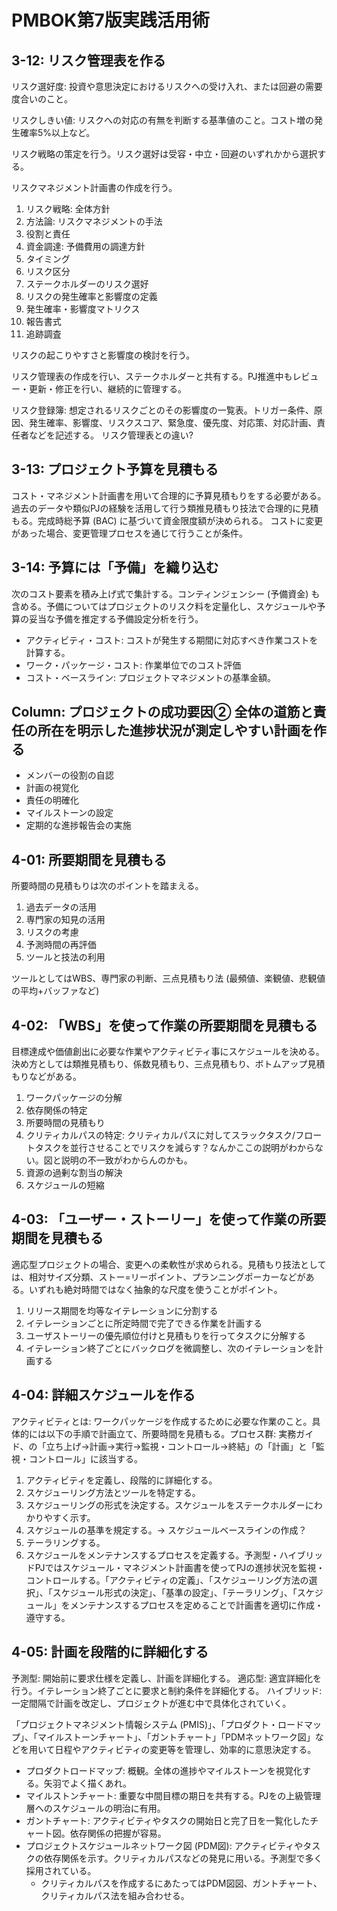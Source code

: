 # PMBOK第7版実践活用術

## 3-12: リスク管理表を作る

リスク選好度: 投資や意思決定におけるリスクへの受け入れ、または回避の需要度合いのこと。

リスクしきい値: リスクへの対応の有無を判断する基準値のこと。コスト増の発生確率5%以上など。

リスク戦略の策定を行う。リスク選好は受容・中立・回避のいずれかから選択する。

リスクマネジメント計画書の作成を行う。

1. リスク戦略: 全体方針
2. 方法論: リスクマネジメントの手法
3. 役割と責任
4. 資金調達: 予備費用の調達方針
5. タイミング
6. リスク区分
7. ステークホルダーのリスク選好
8. リスクの発生確率と影響度の定義
9. 発生確率・影響度マトリクス
10. 報告書式
11. 追跡調査

リスクの起こりやすさと影響度の検討を行う。

リスク管理表の作成を行い、ステークホルダーと共有する。PJ推進中もレビュー・更新・修正を行い、継続的に管理する。

リスク登録簿: 想定されるリスクごとのその影響度の一覧表。トリガー条件、原因、発生確率、影響度、リスクスコア、緊急度、優先度、対応策、対応計画、責任者などを記述する。
リスク管理表との違い?

## 3-13: プロジェクト予算を見積もる

コスト・マネジメント計画書を用いて合理的に予算見積もりをする必要がある。過去のデータや類似PJの経験を活用して行う類推見積もり技法で合理的に見積もる。完成時総予算 (BAC) に基づいて資金限度額が決められる。
コストに変更があった場合、変更管理プロセスを通じて行うことが条件。

## 3-14: 予算には「予備」を織り込む

次のコスト要素を積み上げ式で集計する。コンティンジェンシー (予備資金) も含める。予備についてはプロジェクトのリスク料を定量化し、スケジュールや予算の妥当な予備を推定する予備設定分析を行う。

- アクティビティ・コスト: コストが発生する期間に対応すべき作業コストを計算する。
- ワーク・パッケージ・コスト: 作業単位でのコスト評価
- コスト・ベースライン: プロジェクトマネジメントの基準金額。

## Column: プロジェクトの成功要因② 全体の道筋と責任の所在を明示した進捗状況が測定しやすい計画を作る

- メンバーの役割の自認
- 計画の視覚化
- 責任の明確化
- マイルストーンの設定
- 定期的な進捗報告会の実施

## 4-01: 所要期間を見積もる

所要時間の見積もりは次のポイントを踏まえる。

1. 過去データの活用
2. 専門家の知見の活用
3. リスクの考慮
4. 予測時間の再評価
5. ツールと技法の利用

ツールとしてはWBS、専門家の判断、三点見積もり法 (最頻値、楽観値、悲観値の平均+バッファなど)

## 4-02: 「WBS」を使って作業の所要期間を見積もる

目標達成や価値創出に必要な作業やアクティビティ事にスケジュールを決める。決め方としては類推見積もり、係数見積もり、三点見積もり、ボトムアップ見積もりなどがある。

1. ワークパッケージの分解
2. 依存関係の特定
3. 所要時間の見積もり
4. クリティカルパスの特定: クリティカルパスに対してスラックタスク/フロートタスクを並行させることでリスクを減らす？なんかここの説明がわからない。図と説明の不一致がわからんのかも。
5. 資源の過剰な割当の解決
6. スケジュールの短縮

## 4-03: 「ユーザー・ストーリー」を使って作業の所要期間を見積もる

適応型プロジェクトの場合、変更への柔軟性が求められる。見積もり技法としては、相対サイズ分類、ストー=リーポイント、プランニングポーカーなどがある。いずれも絶対時間ではなく抽象的な尺度を使うことがポイント。

1. リリース期間を均等なイテレーションに分割する
2. イテレーションごとに所定時間で完了できる作業を計画する
3. ユーザストーリーの優先順位付けと見積もりを行ってタスクに分解する
4. イテレーション終了ごとにバックログを微調整し、次のイテレーションを計画する

## 4-04: 詳細スケジュールを作る

アクティビティとは: ワークパッケージを作成するために必要な作業のこと。具体的には以下の手順で計画立て、所要時間を見積もる。プロセス群: 実務ガイド、の「立ち上げ→計画→実行→監視・コントロール→終結」の「計画」と「監視・コントロール」に該当する。

1. アクティビティを定義し、段階的に詳細化する。
2. スケジューリング方法とツールを特定する。
3. スケジューリングの形式を決定する。スケジュールをステークホルダーにわかりやすく示す。
4. スケジュールの基準を規定する。→ スケジュールベースラインの作成？
5. テーラリングする。
6. スケジュールをメンテナンスするプロセスを定義する。予測型・ハイブリッドPJではスケジュール・マネジメント計画書を使ってPJの進捗状況を監視・コントロールする。「アクティビティの定義」、「スケジューリング方法の選択」、「スケジュール形式の決定」、「基準の設定」、「テーラリング」、「スケジュール」をメンテナンスするプロセスを定めることで計画書を適切に作成・遵守する。

## 4-05: 計画を段階的に詳細化する

予測型: 開始前に要求仕様を定義し、計画を詳細化する。
適応型: 適宜詳細化を行う。イテレーション終了ごとに要求と制約条件を詳細化する。
ハイブリッド: 一定間隔で計画を改定し、プロジェクトが進む中で具体化されていく。

「プロジェクトマネジメント情報システム (PMIS)」、「プロダクト・ロードマップ」、「マイルストーンチャート」、「ガントチャート」「PDMネットワーク図」などを用いて日程やアクティビティの変更等を管理し、効率的に意思決定する。

- プロダクトロードマップ: 概観。全体の進捗やマイルストーンを視覚化する。矢羽でよく描くあれ。
- マイルストンチャート: 重要な中間目標の期日を共有する。PJをの上級管理層へのスケジュールの明治に有用。
- ガントチャート: アクティビティやタスクの開始日と完了日を一覧化したチャート図。依存関係の把握が容易。
- プロジェクトスケジュールネットワーク図 (PDM図): アクティビティやタスクの依存関係を示す。クリティカルパスなどの発見に用いる。予測型で多く採用されている。
  - クリティカルパスを作成するにあたってはPDM図図、ガントチャート、クリティカルパス法を組み合わせる。
